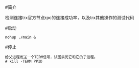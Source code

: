 
#简介

检测连接trx官方节点rpc的连接成功率，以及trx其他操作的测试代码

#启动

```shell script
nohup ./main &
```

#停止

```shell script
给父进程发送一个TERM信号，试图杀死它和它的子进程。
# kill -TERM PPID
```